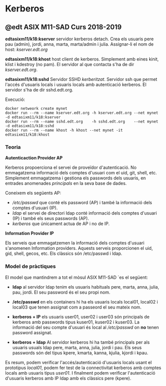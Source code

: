 # Kerberos
## @edt ASIX M11-SAD Curs 2018-2019

**edtasixm11/k18:kserver** servidor kerberos detach. Crea els usuaris pere
  pau (admin), jordi, anna, marta, marta/admin i julia.
  Assignar-li el nom de host: *kserver.edt.org*

**edtasixm11/k18:khost** host client de kerberos. Simplement amb eines 
  kinit, klist i kdestroy (no pam). El servidor al que contacta s'ha 
  de dir *kserver.edt.org*.

**edtasixm11/k18:sshd** Servidor SSHD *kerberitzat*. Servidor ssh que permet 
  l'accés d'usuaris locals i usuaris locals amb autenticació kerberos. El 
  servidor s'ha de dir sshd.edt.org.


Execució:
```
docker netweork create mynet
docker run --rm --name kserver.edt.org -h kserver.edt.org --net mynet -d edtasixm11/k18:kserver
docker run --rm --name sshd.edt.org    -h sshd.edt.org    --net mynet -d edtasixm11/k18:sshd
docker run --rm --name khost -h khost --net mynet -it edtasixm11/k18:khost
```


### Teoria

**Autenticaction Provider AP**

Kerberos propoerciona el servei de proveïdor d'autenticació. No emmagatzema informació dels comptes d'usuari com
el uid, git, shell, etc. Simplement emmagatzema i gestiona els passwords dels usuaris, en entrades anomenades 
*principals* en la seva base de dades.

Coneixem els següents AP:

 * */etc/passwd* que conté els password (AP) i també la informació dels comptes d'usuari (IP).
 * *ldap* el servei de directori ldap conté informació dels comptes d'usuari (IP) i també els seus passwords (AP).
 * *kerberos* que únicament actua de AP i no de IP.

**Information Provider IP**

Els serveis que emmagatzemen la informació dels comptes d'usuari s'anomenen Information providers. Aquests
serveis proporcionen el uid, gid, shell, gecos, etc. Els clàssics són /etc/passwd i ldap.


### Model de pràctiques

El model que mantindrem a tot el mòsul ASIX M11-SAD ´es el següent:

 * **ldap** al servidor ldap tenim els usuaris habituals pere, marta, anna, julia, pau, jordi. El seu
  password és el seu propi nom.

 * **/etc/passwd** en els containers hi ha els usuaris locals local01, local02 i local03 que tenen assignat 
  com a passeord el seu mateix nom.

 * **kerberos + IP** els usuaris user01, user02 i user03 són principals de kerberos amb passwords tipus kuser01,
  kuser02 i kuser03. La informació del seu compte d'usuari és local al */etc/passwd* on **no** tenen password
  assignat.

 * **kerberos + ldap** Al servidor kerberos hi ha també principals per als usuaris usuals ldap pere, marta, anna, julia,
  jordi i pau. Els seus passwords són del tipus kpere, kmarta, kanna, kjulia, kjordi i kpau.

Es resum, podem verificar l'accés/autenticació d'usuaris locals usant el prototipus *local01*, podem fer test de la
connectivitat kerberos amb comptes locals amb usuaris tipus *user01*.  I finalment podem verificar l'autenticació
d'usuaris kerberos amb IP ldap amb els clàssics pere (kpere).




